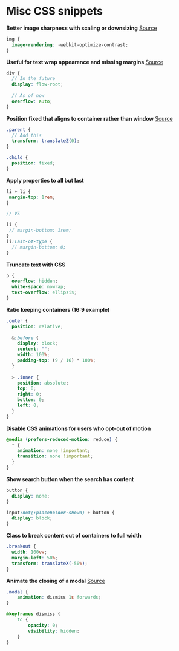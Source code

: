 # Misc CSS snippets

**Better image sharpness with scaling or downsizing** [Source](https://medium.freecodecamp.org/-898b38a6c0e1)

```scss
img {
  image-rendering: -webkit-optimize-contrast;
}
```

**Useful for text wrap appearence and missing margins** [Source](https://www.smashingmagazine.com/2017/12/understanding-css-layout-block-formatting-context/)

```scss
div {
  // In the future
  display: flow-root;
  
  // As of now
  overflow: auto;
}
```

**Position fixed that aligns to container rather than window** [Source](https://medium.com/@peedutuisk/lesser-known-css-quirks-oddities-and-advanced-tips-css-is-awesome-8ee3d16295bb)

```scss
.parent {
  // Add this
  transform: translateZ(0);
}

.child {
  position: fixed;
}
```

**Apply properties to all but last**

```scss
li + li {
 margin-top: 1rem;
}

// VS

li {
 // margin-bottom: 1rem;
}
li:last-of-type {
  // margin-bottom: 0;
}
```

**Truncate text with CSS**

```scss
p {
  overflow: hidden;
  white-space: nowrap;
  text-overflow: ellipsis;
}
```

**Ratio keeping containers (16:9 example)**

```scss
.outer {
  position: relative;
  
  &:before {
    display: block;
    content: "";
    width: 100%;
    padding-top: (9 / 16) * 100%;
  }
  
  > .inner {
    position: absolute;
    top: 0;
    right: 0;
    bottom: 0;
    left: 0;
  }
}
```

**Disable CSS animations for users who opt-out of motion**

```scss
@media (prefers-reduced-motion: reduce) {
  * {
    animation: none !important;
    transition: none !important;
  }
}
```

**Show search button when the search has content**

```scss
button {
  display: none;
}

input:not(:placeholder-shown) + button {
  display: block;
}
```

**Class to break content out of containers to full width**

```scss
.breakout {
  width: 100vw;
  margin-left: 50%;
  transform: translateX(-50%);
}
```

**Animate the closing of a modal** [Source](https://codepen.io/lonekorean/pen/vYLNdBY)

```scss
.modal {
    animation: dismiss 1s forwards;
}

@keyframes dismiss {
    to {
        opacity: 0;
        visibility: hidden;
    }
}
```
